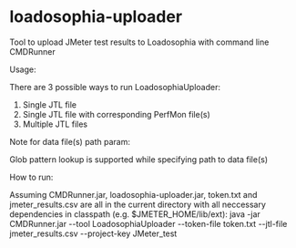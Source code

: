 # loadosophia-uploader
Tool to upload JMeter test results to Loadosophia with command line CMDRunner


Usage:

There are 3 possible ways to run LoadosophiaUploader:

1. Single JTL file
2. Single JTL file with corresponding PerfMon file(s)
3. Multiple JTL files


Note for data file(s) path param:

Glob pattern lookup is supported while specifying path to data file(s)


How to run:

Assuming CMDRunner.jar, loadosophia-uploader.jar, token.txt and jmeter_results.csv are all in the current directory with all neccessary dependencies in classpath (e.g. $JMETER_HOME/lib/ext):
java -jar CMDRunner.jar --tool LoadosophiaUploader --token-file token.txt --jtl-file jmeter_results.csv --project-key JMeter_test
